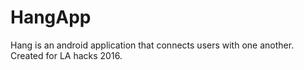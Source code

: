 # HangApp
Hang is an android application that connects users with one another. Created for LA hacks 2016.
